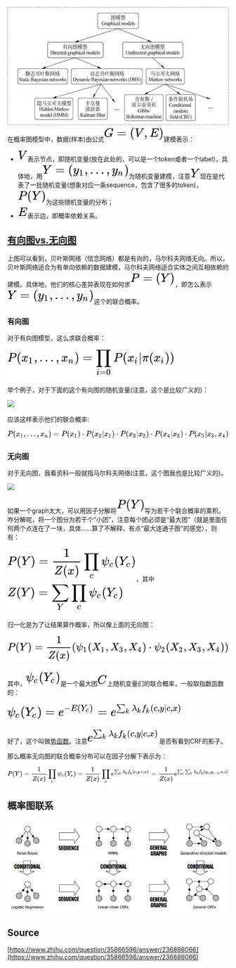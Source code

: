 ![概率图1.jpg](./img/1592823891452-7ce81658-7c31-499a-822c-95d8d67dd330.jpeg)<br />在概率图模型中，数据(样本)由公式![](./img/9e9992d6bf50b7580f971487c466a8cb.svg)建模表示：

- ![](./img/5206560a306a2e085a437fd258eb57ce.svg)表示节点，即随机变量(放在此处的，可以是一个token或者一个label)，具体地，用![](./img/4a5b7afea0ca702c58788b30003d22a9.svg)为随机变量建模，注意![](./img/57cec4137b614c87cb4e24a3d003a3e0.svg)现在是代表了一批随机变量(想象对应一条sequence，包含了很多的token)，![](./img/c362a34d73aad0d7fba4dd1bf1e21b96.svg)为这些随机变量的分布；
- ![](./img/3a3ea00cfc35332cedf6e5e9a32e94da.svg)表示边，即概率依赖关系。
<a name="5d3dd8de"></a>
## [有向图vs.无向图](https://www.zhihu.com/question/35866596/answer/236886066)

上图可以看到，贝叶斯网络（信念网络）都是有向的，马尔科夫网络无向。所以，贝叶斯网络适合为有单向依赖的数据建模，马尔科夫网络适合实体之间互相依赖的建模。具体地，他们的核心差异表现在如何求![](./img/11a92c67f4d1e7f5ac6e29084bc1a79d.svg)，即怎么表示![](./img/4a5b7afea0ca702c58788b30003d22a9.svg)这个的联合概率。

<a name="1ccab9cb"></a>
### **有向图**

对于有向图模型，这么求联合概率：

![](./img/c567fdbeaac868d4179454ec2f8db3b4.svg)

举个例子，对于下面的这个有向图的随机变量(注意，这个是比较广义的)：

![](https://pic1.zhimg.com/v2-5b3f6b4a2d905297b7f73a89e92ee618_b.jpg#align=left&display=inline&height=171&originHeight=171&originWidth=453&status=done&style=none&width=453)

应该这样表示他们的联合概率:

![](./img/3a12151e4e4c9204580f3c376457f2d2.svg)

<a name="a7b0342c"></a>
### **无向图**

对于无向图，我看资料一般就指马尔科夫网络(注意，这个图我也是比较广义的)。

![](https://pic4.zhimg.com/v2-1d8faeb71d690d02e110c7cd1d39eed3_b.jpg#align=left&display=inline&height=171&originHeight=171&originWidth=260&status=done&style=none&width=260)

如果一个graph太大，可以用因子分解将![](./img/c362a34d73aad0d7fba4dd1bf1e21b96.svg)写为若干个联合概率的乘积。咋分解呢，将一个图分为若干个“小团”，注意每个团必须是“最大团”（就是里面任何两个点连在了一块，具体……算了不解释，有点“最大连通子图”的感觉），则有：

![](./img/d7381dc1a958f22660f44192ac881a40.svg)，其中 ![](./img/f23f48d000bc1f4d33916ca4189235da.svg)

归一化是为了让结果算作概率，所以像上面的无向图：

![](./img/091728162338983fb42290f5c0931076.svg)

其中，![](./img/4ce24f37be79e6bc3ae775f7d79002f1.svg)是一个最大团![](./img/0d61f8370cad1d412f80b84d143e1257.svg)上随机变量们的联合概率，一般取指数函数的：

![](./img/07b2d646508ed1059334be0ee4d6aaa3.svg)

好了，这个叫做[势函数](https://baike.baidu.com/item/%E5%8A%BF%E5%87%BD%E6%95%B0)。注意![](./img/a0c2dda789fe4302dc3bbb9529bac861.svg)是否有看到CRF的影子。

那么概率无向图的联合概率分布可以在因子分解下表示为：

![](./img/a93c40eb146761ba821d405ebaaec574.svg)

<a name="MecvJ"></a>
## 概率图联系

![概率图2.jpg](./img/1592825021086-b26bbfc7-9766-4821-ab01-04f01ab03c15.jpeg)

<a name="Source"></a>
## Source

[https://www.zhihu.com/question/35866596/answer/236886066](https://www.zhihu.com/question/35866596/answer/236886066)
